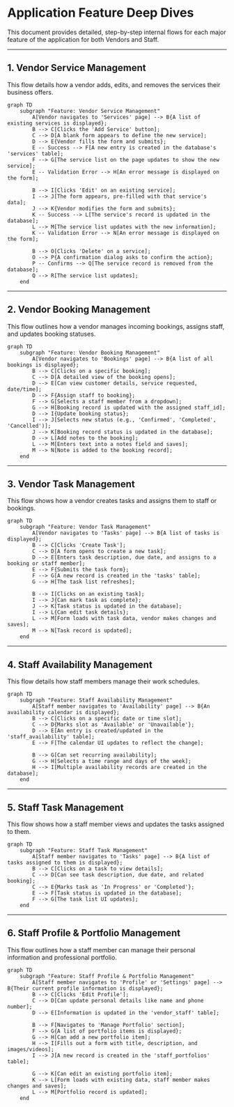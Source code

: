 # Application Feature Deep Dives

This document provides detailed, step-by-step internal flows for each major feature of the application for both Vendors and Staff.

---

## 1. Vendor Service Management

This flow details how a vendor adds, edits, and removes the services their business offers.

```mermaid
graph TD
    subgraph "Feature: Vendor Service Management"
        A[Vendor navigates to 'Services' page] --> B{A list of existing services is displayed};
        B --> C[Clicks the 'Add Service' button];
        C --> D[A blank form appears to define the new service];
        D --> E{Vendor fills the form and submits};
        E -- Success --> F[A new entry is created in the database's 'services' table];
        F --> G[The service list on the page updates to show the new service];
        E -- Validation Error --> H[An error message is displayed on the form];

        B --> I[Clicks 'Edit' on an existing service];
        I --> J[The form appears, pre-filled with that service's data];
        J --> K{Vendor modifies the form and submits};
        K -- Success --> L[The service's record is updated in the database];
        L --> M[The service list updates with the new information];
        K -- Validation Error --> N[An error message is displayed on the form];

        B --> O[Clicks 'Delete' on a service];
        O --> P{A confirmation dialog asks to confirm the action};
        P -- Confirms --> Q[The service record is removed from the database];
        Q --> R[The service list updates];
    end
```

---

## 2. Vendor Booking Management

This flow outlines how a vendor manages incoming bookings, assigns staff, and updates booking statuses.

```mermaid
graph TD
    subgraph "Feature: Vendor Booking Management"
        A[Vendor navigates to 'Bookings' page] --> B{A list of all bookings is displayed};
        B --> C[Clicks on a specific booking];
        C --> D[A detailed view of the booking opens];
        D --> E[Can view customer details, service requested, date/time];
        D --> F{Assign staff to booking};
        F --> G[Selects a staff member from a dropdown];
        G --> H[Booking record is updated with the assigned staff_id];
        D --> I{Update booking status};
        I --> J[Selects new status (e.g., 'Confirmed', 'Completed', 'Cancelled')];
        J --> K[Booking record status is updated in the database];
        D --> L[Add notes to the booking];
        L --> M[Enters text into a notes field and saves];
        M --> N[Note is added to the booking record];
    end
```

---

## 3. Vendor Task Management

This flow shows how a vendor creates tasks and assigns them to staff or bookings.

```mermaid
graph TD
    subgraph "Feature: Vendor Task Management"
        A[Vendor navigates to 'Tasks' page] --> B{A list of tasks is displayed};
        B --> C[Clicks 'Create Task'];
        C --> D[A form opens to create a new task];
        D --> E[Enters task description, due date, and assigns to a booking or staff member];
        E --> F{Submits the task form};
        F --> G[A new record is created in the 'tasks' table];
        G --> H[The task list refreshes];

        B --> I[Clicks on an existing task];
        I --> J{Can mark task as complete};
        J --> K[Task status is updated in the database];
        I --> L{Can edit task details};
        L --> M[Form loads with task data, vendor makes changes and saves];
        M --> N[Task record is updated];
    end
```

---

## 4. Staff Availability Management

This flow details how staff members manage their work schedules.

```mermaid
graph TD
    subgraph "Feature: Staff Availability Management"
        A[Staff member navigates to 'Availability' page] --> B{An availability calendar is displayed};
        B --> C[Clicks on a specific date or time slot];
        C --> D{Marks slot as 'Available' or 'Unavailable'};
        D --> E[An entry is created/updated in the 'staff_availability' table];
        E --> F[The calendar UI updates to reflect the change];
        
        B --> G[Can set recurring availability];
        G --> H[Selects a time range and days of the week];
        H --> I[Multiple availability records are created in the database];
    end
```

---

## 5. Staff Task Management

This flow shows how a staff member views and updates the tasks assigned to them.

```mermaid
graph TD
    subgraph "Feature: Staff Task Management"
        A[Staff member navigates to 'Tasks' page] --> B{A list of tasks assigned to them is displayed};
        B --> C[Clicks on a task to view details];
        C --> D[Can see task description, due date, and related booking];
        C --> E{Marks task as 'In Progress' or 'Completed'};
        E --> F[Task status is updated in the database];
        F --> G[The task list UI updates];
    end
```

---

## 6. Staff Profile & Portfolio Management

This flow outlines how a staff member can manage their personal information and professional portfolio.

```mermaid
graph TD
    subgraph "Feature: Staff Profile & Portfolio Management"
        A[Staff member navigates to 'Profile' or 'Settings' page] --> B{Their current profile information is displayed};
        B --> C[Clicks 'Edit Profile'];
        C --> D[Can update personal details like name and phone number];
        D --> E[Information is updated in the 'vendor_staff' table];

        B --> F[Navigates to 'Manage Portfolio' section];
        F --> G{A list of portfolio items is displayed};
        G --> H[Can add a new portfolio item];
        H --> I[Fills out a form with title, description, and images/videos];
        I --> J[A new record is created in the 'staff_portfolios' table];
        
        G --> K[Can edit an existing portfolio item];
        K --> L[Form loads with existing data, staff member makes changes and saves];
        L --> M[Portfolio record is updated];
    end
```
